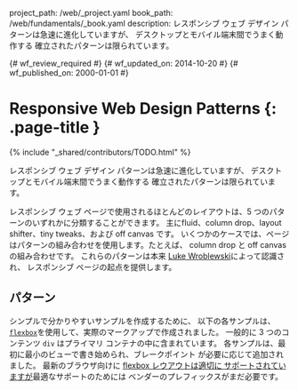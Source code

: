 project_path: /web/_project.yaml
book_path: /web/fundamentals/_book.yaml
description: レスポンシブ ウェブ デザイン パターンは急速に進化していますが、 デスクトップとモバイル端末間でうまく動作する 確立されたパターンは限られています。

{# wf_review_required #}
{# wf_updated_on: 2014-10-20 #}
{# wf_published_on: 2000-01-01 #}

# Responsive Web Design Patterns {: .page-title }

{% include "_shared/contributors/TODO.html" %}



レスポンシブ ウェブ デザイン パターンは急速に進化していますが、 デスクトップとモバイル端末間でうまく動作する 確立されたパターンは限られています。


レスポンシブ ウェブ ページで使用されるほとんどのレイアウトは、5 つのパターンのいずれかに分類することができます。
主にfluid、column drop、layout shifter、tiny tweaks、および off canvas です。
いくつかのケースでは、ページはパターンの組み合わせを使用します。たとえば、
column drop と off canvas の組み合わせです。  これらのパターンは本来 [Luke
Wroblewski](http://www.lukew.com/ff/entry.asp?1514)によって認識され、
レスポンシブ ページの起点を提供します。

## パターン

シンプルで分かりやすいサンプルを作成するために、
以下の各サンプルは、
[`flexbox`](https://developer.mozilla.org/en-US/docs/Web/Guide/CSS/Flexible_boxes)を使用して、実際のマークアップで作成されました。
一般的に 3 つのコンテンツ `div` はプライマリ コンテナの中に含まれています。
 各サンプルは、最初に最小のビューで書き始められ、ブレークポイント
が必要に応じて追加されました。  最新のブラウザ向けに [flexbox レウアウトは適切に
サポートされていますが](http://caniuse.com/#search=flexbox)最適なサポートのためには
ベンダーのプレフィックスがまだ必要です。



